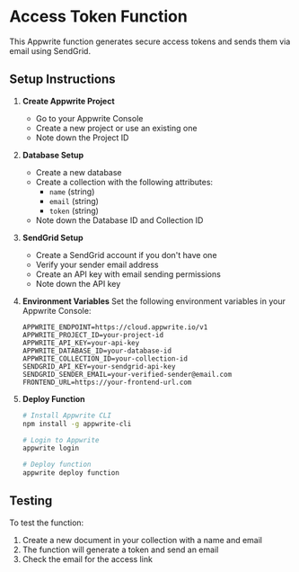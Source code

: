 # Access Token Function

This Appwrite function generates secure access tokens and sends them via email using SendGrid.

## Setup Instructions

1. **Create Appwrite Project**
   - Go to your Appwrite Console
   - Create a new project or use an existing one
   - Note down the Project ID

2. **Database Setup**
   - Create a new database
   - Create a collection with the following attributes:
     - `name` (string)
     - `email` (string)
     - `token` (string)
   - Note down the Database ID and Collection ID

3. **SendGrid Setup**
   - Create a SendGrid account if you don't have one
   - Verify your sender email address
   - Create an API key with email sending permissions
   - Note down the API key

4. **Environment Variables**
   Set the following environment variables in your Appwrite Console:
   ```
   APPWRITE_ENDPOINT=https://cloud.appwrite.io/v1
   APPWRITE_PROJECT_ID=your-project-id
   APPWRITE_API_KEY=your-api-key
   APPWRITE_DATABASE_ID=your-database-id
   APPWRITE_COLLECTION_ID=your-collection-id
   SENDGRID_API_KEY=your-sendgrid-api-key
   SENDGRID_SENDER_EMAIL=your-verified-sender@email.com
   FRONTEND_URL=https://your-frontend-url.com
   ```

5. **Deploy Function**
   ```bash
   # Install Appwrite CLI
   npm install -g appwrite-cli

   # Login to Appwrite
   appwrite login

   # Deploy function
   appwrite deploy function
   ```

## Testing

To test the function:
1. Create a new document in your collection with a name and email
2. The function will generate a token and send an email
3. Check the email for the access link
